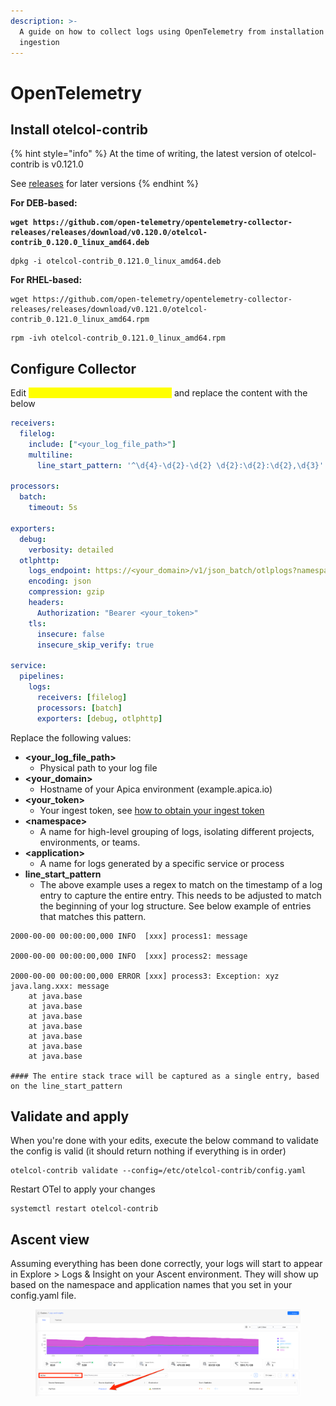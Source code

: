 ```yaml
---
description: >-
  A guide on how to collect logs using OpenTelemetry from installation to
  ingestion
---
```


# OpenTelemetry



## Install otelcol-contrib

{% hint style="info" %}
At the time of writing, the latest version of otelcol-contrib is v0.121.0

See [releases](https://github.com/open-telemetry/opentelemetry-collector-releases/releases) for later versions
{% endhint %}

**For DEB-based:**

<pre><code><strong>wget https://github.com/open-telemetry/opentelemetry-collector-releases/releases/download/v0.120.0/otelcol-contrib_0.120.0_linux_amd64.deb
</strong></code></pre>

```
dpkg -i otelcol-contrib_0.121.0_linux_amd64.deb
```

**For RHEL-based:**

```
wget https://github.com/open-telemetry/opentelemetry-collector-releases/releases/download/v0.121.0/otelcol-contrib_0.121.0_linux_amd64.rpm
```

```
rpm -ivh otelcol-contrib_0.121.0_linux_amd64.rpm
```

## Configure Collector

Edit <mark style="color:yellow;">`/etc/otelcol-contrib/config.yaml`</mark> and replace the content with the below

```yaml
receivers:
  filelog:
    include: ["<your_log_file_path>"]
    multiline:
      line_start_pattern: '^\d{4}-\d{2}-\d{2} \d{2}:\d{2}:\d{2},\d{3}'

processors: 
  batch:
    timeout: 5s

exporters:
  debug:
    verbosity: detailed   
  otlphttp:
    logs_endpoint: https://<your_domain>/v1/json_batch/otlplogs?namespace=<namespace>&application=<application>
    encoding: json
    compression: gzip
    headers:
      Authorization: "Bearer <your_token>"
    tls:
      insecure: false
      insecure_skip_verify: true

service:
  pipelines:
    logs:
      receivers: [filelog]
      processors: [batch]
      exporters: [debug, otlphttp]
```

Replace the following values:&#x20;

* **\<your\_log\_file\_path>**
  * Physical path to your log file
* **\<your\_domain>**
  * Hostname of your Apica environment (example.apica.io)
* **\<your\_token>**
  * Your ingest token, see [how to obtain your ingest token](https://docs.apica.io/integrations/overview/generating-a-secure-ingest-token#obtaining-an-ingest-token-using-ui)
* **\<namespace>**
  * A name for high-level grouping of logs, isolating different projects, environments, or teams.
* **\<application>**
  * A name for logs generated by a specific service or process
* **line\_start\_pattern**
  * The above example uses a regex to match on the timestamp of a log entry to capture the entire entry. This needs to be adjusted to match the beginning of your log structure. See below example of entries that matches this pattern.&#x20;

```
2000-00-00 00:00:00,000 INFO  [xxx] process1: message

2000-00-00 00:00:00,000 INFO  [xxx] process2: message

2000-00-00 00:00:00,000 ERROR [xxx] process3: Exception: xyz
java.lang.xxx: message
	at java.base
	at java.base
	at java.base
	at java.base
	at java.base
	at java.base
	at java.base
	
#### The entire stack trace will be captured as a single entry, based on the line_start_pattern
```

## Validate and apply

When you're done with your edits, execute the below command to validate the config is valid (it should return nothing if everything is in order)&#x20;

```
otelcol-contrib validate --config=/etc/otelcol-contrib/config.yaml
```

Restart OTel to apply your changes

```
systemctl restart otelcol-contrib
```

## Ascent view

Assuming everything has been done correctly, your logs will start to appear in Explore > Logs & Insight on your Ascent environment. They will show up based on the namespace and application names that you set in your config.yaml file.

<figure><img src="../../../.gitbook/assets/image.png" alt=""><figcaption></figcaption></figure>
